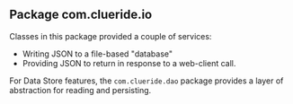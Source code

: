 ## Package com.clueride.io 

Classes in this package provided a couple of services:

- Writing JSON to a file-based "database"
- Providing JSON to return in response to a web-client call.
 
For Data Store features, the `com.clueride.dao` package provides 
a layer of abstraction for reading and persisting.